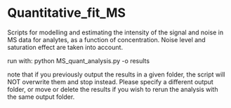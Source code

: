 # Quantitative_fit_MS
Scripts for modelling and estimating the intensity of the signal and noise in MS data for analytes, as a function of concentration. Noise level and saturation effect are taken into account.

run with:
python MS_quant_analysis.py -o results

note that if you previously output the results in a given folder, the script will NOT overwrite them and stop instead.
Please specify a different output folder, or move or delete the results if you wish to rerun the analysis with the same output folder.
